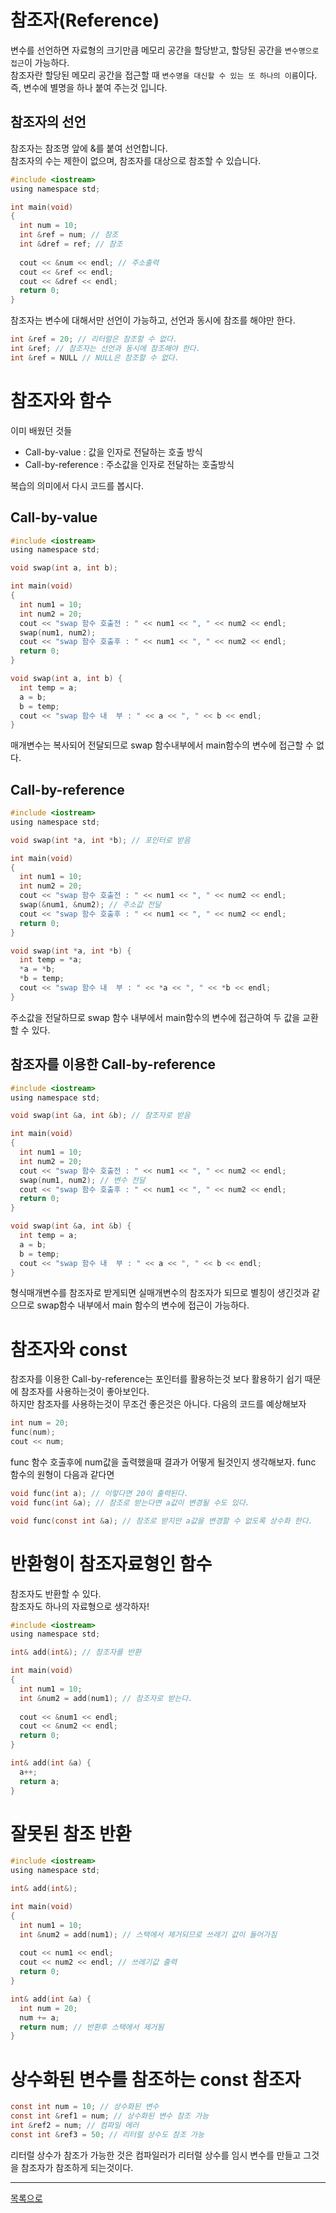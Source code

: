 # 참조자(Reference)

변수를 선언하면 자료형의 크기만큼 메모리 공간을 할당받고, 할당된 공간을 `변수명으로 접근`이 가능하다.  
참조자란 할당된 메모리 공간을 접근할 때 `변수명을 대신할 수 있는 또 하나의 이름`이다.  
즉, 변수에 별명을 하나 붙여 주는것 입니다.

## 참조자의 선언
참조자는 참조명 앞에 &를 붙여 선언합니다.  
참조자의 수는 제한이 없으며, 참조자를 대상으로 참조할 수 있습니다.   


```c
#include <iostream>
using namespace std;

int main(void)
{
  int num = 10;
  int &ref = num; // 참조
  int &dref = ref; // 참조
  
  cout << &num << endl; // 주소출력
  cout << &ref << endl;
  cout << &dref << endl;
  return 0;
}
```

참조자는 변수에 대해서만 선언이 가능하고, 선언과 동시에 참조를 해야만 한다.

```c
int &ref = 20; // 리터럴은 참조할 수 없다.
int &ref; // 참조자는 선언과 동시에 참조해야 한다.
int &ref = NULL // NULL은 참조할 수 없다.
```

# 참조자와 함수
이미 배웠던 것들
- Call-by-value : 값을 인자로 전달하는 호출 방식
- Call-by-reference : 주소값을 인자로 전달하는 호출방식

복습의 의미에서 다시 코드를 봅시다.

## Call-by-value
```c
#include <iostream>
using namespace std;

void swap(int a, int b);

int main(void)
{
  int num1 = 10;
  int num2 = 20;
  cout << "swap 함수 호출전 : " << num1 << ", " << num2 << endl;
  swap(num1, num2);
  cout << "swap 함수 호출후 : " << num1 << ", " << num2 << endl;
  return 0;
}

void swap(int a, int b) {
  int temp = a;
  a = b;
  b = temp;
  cout << "swap 함수 내  부 : " << a << ", " << b << endl;
}
```
매개변수는 복사되어 전달되므로 swap 함수내부에서 main함수의 변수에 접근할 수 없다.

## Call-by-reference
```c
#include <iostream>
using namespace std;

void swap(int *a, int *b); // 포인터로 받음

int main(void)
{
  int num1 = 10;
  int num2 = 20;
  cout << "swap 함수 호출전 : " << num1 << ", " << num2 << endl;
  swap(&num1, &num2); // 주소값 전달
  cout << "swap 함수 호출후 : " << num1 << ", " << num2 << endl;
  return 0;
}

void swap(int *a, int *b) {
  int temp = *a;
  *a = *b;
  *b = temp;
  cout << "swap 함수 내  부 : " << *a << ", " << *b << endl;
}
```
주소값을 전달하므로 swap 함수 내부에서 main함수의 변수에 접근하여 두 값을 교환할 수 있다.

## 참조자를 이용한 Call-by-reference
```c
#include <iostream>
using namespace std;

void swap(int &a, int &b); // 참조자로 받음

int main(void)
{
  int num1 = 10;
  int num2 = 20;
  cout << "swap 함수 호출전 : " << num1 << ", " << num2 << endl;
  swap(num1, num2); // 변수 전달
  cout << "swap 함수 호출후 : " << num1 << ", " << num2 << endl;
  return 0;
}

void swap(int &a, int &b) {
  int temp = a;
  a = b;
  b = temp;
  cout << "swap 함수 내  부 : " << a << ", " << b << endl;
}
```
형식매개변수를 참조자로 받게되면 실매개변수의 참조자가 되므로 별칭이 생긴것과 같으므로 swap함수 내부에서 main 함수의 변수에 접근이 가능하다.

# 참조자와 const
참조자를 이용한 Call-by-reference는 포인터를 활용하는것 보다 활용하기 쉽기 때문에 참조자를 사용하는것이 좋아보인다.  
하지만 참조자를 사용하는것이 무조건 좋은것은 아니다.
다음의 코드를 예상해보자
```c
int num = 20;
func(num);
cout << num;
```
func 함수 호출후에 num값을 출력했을때 결과가 어떻게 될것인지 생각해보자.
func 함수의 원형이 다음과 같다면
```c
void func(int a); // 이렇다면 20이 출력된다.
void func(int &a); // 참조로 받는다면 a값이 변경될 수도 있다.
```
```c
void func(const int &a); // 참조로 받지만 a값을 변경할 수 없도록 상수화 한다.
```

# 반환형이 참조자료형인 함수
참조자도 반환할 수 있다.  
참조자도 하나의 자료형으로 생각하자!
```c
#include <iostream>
using namespace std;

int& add(int&); // 참조자를 반환

int main(void)
{
  int num1 = 10;
  int &num2 = add(num1); // 참조자로 받는다.
   
  cout << &num1 << endl;
  cout << &num2 << endl;
  return 0;
}

int& add(int &a) {
  a++;
  return a;
}
```

# 잘못된 참조 반환
```c
#include <iostream>
using namespace std;

int& add(int&);

int main(void)
{
  int num1 = 10;
  int &num2 = add(num1); // 스택에서 제거되므로 쓰레기 값이 들어가짐
   
  cout << num1 << endl;
  cout << num2 << endl; // 쓰레기값 출력
  return 0;
}

int& add(int &a) {
  int num = 20;
  num += a;
  return num; // 반환후 스택에서 제거됨
}
```

# 상수화된 변수를 참조하는 const 참조자
```c
const int num = 10; // 상수화된 변수
const int &ref1 = num; // 상수화된 변수 참조 가능
int &ref2 = num; // 컴파일 에러
const int &ref3 = 50; // 리터럴 상수도 참조 가능
```
리터럴 상수가 참조가 가능한 것은 컴파일러가 리터럴 상수를 임시 변수를 만들고 그것을 참조자가 참조하게 되는것이다.

---
[목록으로](https://github.com/moosin76/cpp_tutorial)



